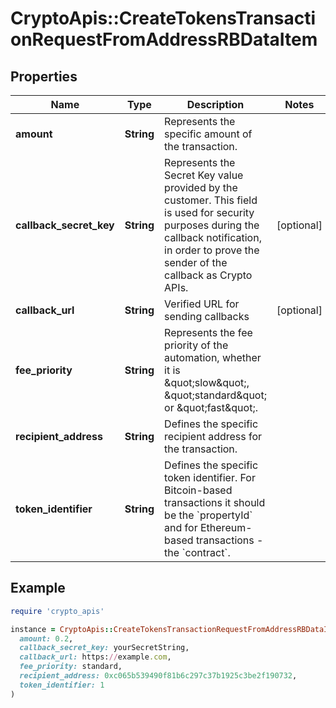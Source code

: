 # CryptoApis::CreateTokensTransactionRequestFromAddressRBDataItem

## Properties

| Name | Type | Description | Notes |
| ---- | ---- | ----------- | ----- |
| **amount** | **String** | Represents the specific amount of the transaction. |  |
| **callback_secret_key** | **String** | Represents the Secret Key value provided by the customer. This field is used for security purposes during the callback notification, in order to prove the sender of the callback as Crypto APIs. | [optional] |
| **callback_url** | **String** | Verified URL for sending callbacks | [optional] |
| **fee_priority** | **String** | Represents the fee priority of the automation, whether it is \&quot;slow\&quot;, \&quot;standard\&quot; or \&quot;fast\&quot;. |  |
| **recipient_address** | **String** | Defines the specific recipient address for the transaction. |  |
| **token_identifier** | **String** | Defines the specific token identifier. For Bitcoin-based transactions it should be the &#x60;propertyId&#x60; and for Ethereum-based transactions - the &#x60;contract&#x60;. |  |

## Example

```ruby
require 'crypto_apis'

instance = CryptoApis::CreateTokensTransactionRequestFromAddressRBDataItem.new(
  amount: 0.2,
  callback_secret_key: yourSecretString,
  callback_url: https://example.com,
  fee_priority: standard,
  recipient_address: 0xc065b539490f81b6c297c37b1925c3be2f190732,
  token_identifier: 1
)
```

